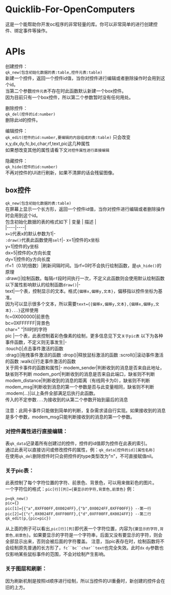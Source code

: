 # Quicklib-For-OpenComputers
这是一个能帮助你开发oc程序的非常轻量的库。你可以非常简单的进行创建控件、绑定事件等操作。

# APIs
创建控件：  
`qk_new(包含初始化数据的表:table,控件元表:table)`  
新建一个控件，返回一个控件id值，当你对控件进行编辑或者删除操作时会用到这个id。  
当第二个参数`控件元表`不存在时此函数默认新建一个box控件。  
因为目前只有一个box控件，所以第二个参数暂时没有任何用处。  

删除控件：  
`qk_del(控件的id:number)`  
删除此id的控件。  

编辑控件：  
`qk_edit(控件的id:number,要编辑的内容组成的表:table)`
只会改变x,y,dx,dy,fc,bc,char,rf,text,pic这几种属性  
如果想改变其他的属性请看下文`对控件属性进行直接编辑`

隐藏控件：  
`qk_hide(控件的id:number)`  
不再对控件的UI进行刷新，如果不清屏的话会残留图像。  

## box控件
`qk_new(包含初始化数据的表:table)`  
在屏幕上显示一个长方形，返回一个控件id值，当你对控件进行编辑或者删除操作时会用到这个id。  
包含初始化数据的表的格式如下
| 变量 | 描述 |  
|----|----|  
`x=1`代表x的默认参数为1|-  
`:draw()`代表此函数使用`self`|-
x=1|控件的x坐标  
y=1|控件的y坐标  
dx=5|控件的x方向长度  
dy=1|控件的y方向长度  
rf=1（0.1的倍数）|刷新间隔时间。当rf=0时不会执行绘制函数，是`qk_hide()`的原理   
:draw()|绘制函数。每隔`rf`段时间执行一次，不定义此函数则会使用默认绘制函数  
以下属性影响默认的绘制函数`draw()`|-  
text|一个表，控制显示的文本。格式`{偏移x,偏移y,文本}`，偏移指以控件坐标为基准。<br>因为可以显示很多个文本，所以需要`text={{偏移x,偏移y,文本},{偏移x,偏移y,文本}...}`这样使用  
fc=0X000000|前景色  
bc=0XFFFFFF|背景色  
char=" "|fill时的字符  
pic |一个表，此表控制着彩色像素的绘制，更多信息见下文`关于pic表`
以下为各种事件函数，不定义则无事发生|-  
:touch()|点击事件激活的函数  
:drag()|拖拽事件激活的函数
:drop()|释放鼠标激活的函数
:scroll()|滚动事件激活的函数
:walk()|行走事件激活的函数  
关于网卡事件的函数和属性|-
modem_sender|判断收到的消息是否来自此地址，缺省则不判断
modem_port|判断收到的消息是否来自此端口，缺省则不判断
modem_distance|判断收到的消息的距离（有线网卡为0），缺省则不判断
modem_msg|判断收到消息的第一个参数是否与此变量相同，缺省则不判断
:modem(...)|以上条件全部满足后执行此函数。<br>传入的不定参数`...`为接收到的从第二个参数开始到最后的消息  

注意：此网卡事件只能做到简单的判断，复杂需求请自行实现。如果接收到的消息是多个参数，modem_msg只能判断接收到的消息的第一个参数。
### 对控件属性进行直接编辑：
表`qk_data`记录着所有创建过的控件，控件的id值即为控件在此表的索引。  
通过此表可以直接访问或修改控件的属性，例：`qk_data[控件的id][属性名称]`  
在使用`qk_del`删除控件时只会把控件的type类型改为"n"，不可直接赋值nil。  
### 关于pic表：
此表控制了每个字符位置的字符、前景色、背景色，可以用来做彩色的图片。  
一个字符位的格式：`pic[行][列]={要显示的字符,背景色,前景色}`
例：  
```
p=qk_new()
pic={}
pic[1]={{"a",0XFF00FF,0X0024FF},{"b",0X0024FF,0XFF00FF}} --第一行
pic[2]={{"c",0X0024FF,0XFF00FF},{"d",0XFF00FF,0X0024FF}} --第二行
qk_edit(p,{pic=pic})
```
从上面的例子可以看出,`pic[行][列]`即代表一个字符位置，内容为`{要显示的字符,背景色,前景色}`。如果要显示的字符是一个字符串，后面又没有要显示的字符，则会全部显示出来，否则会被后面的字符覆盖。
注意，当pic表存在时，绘制函数将不会绘制原先普通的长方形了，`fc``bc``char``text`也完全失效。此时`dx` `dy`参数也仅影响某些鼠标事件的范围，不会对绘制产生影响。
### 关于图层和刷新：
因为刷新机制是按照id顺序进行绘制，所以当控件的UI重叠时，新创建的控件会在旧的上方。
